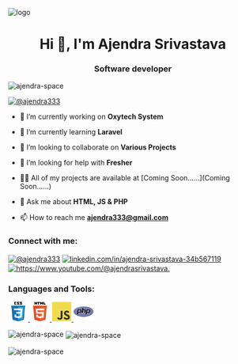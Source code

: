 ![logo]()

<h1 align="center">Hi 👋, I'm Ajendra Srivastava</h1>
<h3 align="center">Software developer</h3>

<p align="left"> <img src="https://komarev.com/ghpvc/?username=ajendra-space&label=Profile%20views&color=0e75b6&style=flat" alt="ajendra-space" /> </p>

<p align="left"> <a href="https://twitter.com/@ajendra333" target="blank"><img src="https://img.shields.io/twitter/follow/@ajendra333?logo=twitter&style=for-the-badge" alt="@ajendra333" /></a> </p>

- 🔭 I’m currently working on **Oxytech System**

- 🌱 I’m currently learning **Laravel**

- 👯 I’m looking to collaborate on **Various Projects**

- 🤝 I’m looking for help with **Fresher**

- 👨‍💻 All of my projects are available at [Coming Soon......](Coming Soon......)

- 💬 Ask me about **HTML, JS & PHP**

- 📫 How to reach me **ajendra333@gmail.com**

<h3 align="left">Connect with me:</h3>
<p align="left">
<a href="https://twitter.com/@ajendra333" target="blank"><img align="center" src="https://raw.githubusercontent.com/rahuldkjain/github-profile-readme-generator/master/src/images/icons/Social/twitter.svg" alt="@ajendra333" height="30" width="40" /></a>
<a href="https://linkedin.com/in/linkedin.com/in/ajendra-srivastava-34b567119" target="blank"><img align="center" src="https://raw.githubusercontent.com/rahuldkjain/github-profile-readme-generator/master/src/images/icons/Social/linked-in-alt.svg" alt="linkedin.com/in/ajendra-srivastava-34b567119" height="30" width="40" /></a>
<a href="https://www.youtube.com/c/https://www.youtube.com/@ajendrasrivastava." target="blank"><img align="center" src="https://raw.githubusercontent.com/rahuldkjain/github-profile-readme-generator/master/src/images/icons/Social/youtube.svg" alt="https://www.youtube.com/@ajendrasrivastava." height="30" width="40" /></a>
</p>

<h3 align="left">Languages and Tools:</h3>
<p align="left"> <a href="https://www.w3schools.com/css/" target="_blank" rel="noreferrer"> <img src="https://raw.githubusercontent.com/devicons/devicon/master/icons/css3/css3-original-wordmark.svg" alt="css3" width="40" height="40"/> </a> <a href="https://www.w3.org/html/" target="_blank" rel="noreferrer"> <img src="https://raw.githubusercontent.com/devicons/devicon/master/icons/html5/html5-original-wordmark.svg" alt="html5" width="40" height="40"/> </a> <a href="https://developer.mozilla.org/en-US/docs/Web/JavaScript" target="_blank" rel="noreferrer"> <img src="https://raw.githubusercontent.com/devicons/devicon/master/icons/javascript/javascript-original.svg" alt="javascript" width="40" height="40"/> </a> </a> <a href="https://www.php.net" target="_blank" rel="noreferrer"> <img src="https://raw.githubusercontent.com/devicons/devicon/master/icons/php/php-original.svg" alt="php" width="40" height="40"/> </a> </p>

<p><img align="left" src="https://github-readme-stats.vercel.app/api/top-langs?username=ajendra-space&show_icons=true&locale=en&layout=compact" alt="ajendra-space" /></p>

<p>&nbsp;<img align="center" src="https://github-readme-stats.vercel.app/api?username=ajendra-space&show_icons=true&locale=en" alt="ajendra-space" /></p>

<p><img align="center" src="https://github-readme-streak-stats.herokuapp.com/?user=ajendra-space&" alt="ajendra-space" /></p>
